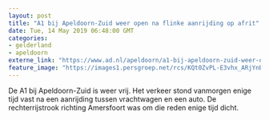 ```yaml
---
layout: post
title: "A1 bij Apeldoorn-Zuid weer open na flinke aanrijding op afrit"
date: Tue, 14 May 2019 06:48:00 GMT
categories: 
- gelderland 
- apeldoorn 
externe_link: "https://www.ad.nl/apeldoorn/a1-bij-apeldoorn-zuid-weer-open-na-flinke-aanrijding-op-afrit~af413f45/"
feature_image: "https://images1.persgroep.net/rcs/KQt0ZvPL-E3vhx_ARjYnBam5nUo/diocontent/148331438/_fitwidth/400/?appId=21791a8992982cd8da851550a453bd7f&quality=0.7"
---
```


De A1 bij Apeldoorn-Zuid is weer vrij. Het verkeer stond vanmorgen enige tijd vast na een aanrijding tussen vrachtwagen en een auto. De rechterrijstrook richting Amersfoort was om die reden enige tijd dicht.
